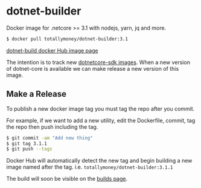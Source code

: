 # dotnet-builder

Docker image for .netcore >= 3.1 with nodejs, yarn, jq and more.

```sh
$ docker pull totallymoney/dotnet-builder:3.1
```

[dotnet-build docker Hub image page](https://hub.docker.com/repository/docker/totallymoney/dotnet-builder/general)

The intention is to track new [dotnetcore-sdk images](https://hub.docker.com/_/microsoft-dotnet-core-sdk/). When a new version of dotnet-core is available we can make release a new version of this image.

## Make a Release

To publish a new docker image tag you must tag the repo after you commit.

For example,
if we want to add a new utility, edit the Dockerfile,
commit, tag the repo then push including the tag.

```bash
$ git commit -am "Add new thing"
$ git tag 3.1.1
$ git push --tags
```

Docker Hub will automatically detect the new tag and begin building a new
image named after the tag. i.e. `totallymoney/dotnet-builder:3.1.1`

The build will soon be visible on the
[builds page](https://hub.docker.com/repository/docker/totallymoney/dotnet-builder/builds).
